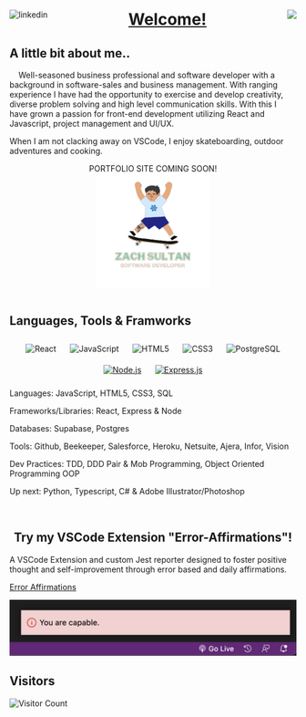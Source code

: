  <a href="https://linkedin.com/in/zachary-sultan" target="_blank" align="center"> 
  <img src=https://img.shields.io/badge/linkedin-%231E77B5.svg?&style=for-the-badge&logo=linkedin&logoColor=white alt=linkedin align="left" />
    <a href="mailto:zacharyjsultan@gmail.com">
  <img src="https://img.shields.io/badge/email-EA4335?style=for-the-badge&logo=gmail&logoColor=fff" align="right">
  <h1 align="center" >Welcome!</h1>
</a>

</a>

 

## A little bit about me..
&nbsp;&nbsp;&nbsp;&nbsp;Well-seasoned business professional and software developer with a background in software-sales and business management. With ranging experience I have had the opportunity to exercise and develop creativity, diverse problem solving and high level communication skills. With this I have grown a passion for front-end development utilizing React and Javascript, project management and UI/UX.

When I am not clacking away on VSCode, I enjoy skateboarding, outdoor adventures and cooking. 



<div align="center">PORTFOLIO SITE COMING SOON!</div>
<div align="center">
<img src="./Avatar-removebg-preview.png" alt="Alt text" title="Optional title" width="200" height="200" align="center" >
</div>
    </div>

<br/>  


## Languages, Tools & Framworks
<div align="center">
<img style="margin: 10px" src="https://profilinator.rishav.dev/skills-assets/react-original-wordmark.svg" alt="React" height="40" /> 
<img style="margin: 10px" src="https://profilinator.rishav.dev/skills-assets/javascript-original.svg" alt="JavaScript" height="40" />
<img style="margin: 10px" src="https://profilinator.rishav.dev/skills-assets/html5-original-wordmark.svg" alt="HTML5" height="40" />
<img style="margin: 10px" src="https://profilinator.rishav.dev/skills-assets/css3-original-wordmark.svg" alt="CSS3" height="40" />
<img style="margin: 10px" src="https://user-images.githubusercontent.com/24623425/36042969-f87531d4-0d8a-11e8-9dee-e87ab8c6a9e3.png" alt="PostgreSQL" height="40" />
  <a href="https://nodejs.org/" target="_blank"><img style="margin: 10px" src="https://profilinator.rishav.dev/skills-assets/nodejs-original-wordmark.svg" alt="Node.js" height="50" /></a>  
  <a href="https://expressjs.com/" target="_blank"><img style="margin: 10px" src="https://profilinator.rishav.dev/skills-assets/express-original-wordmark.svg" alt="Express.js" height="50" /></a>  


</div>
<div>

Languages: JavaScript, HTML5, CSS3, SQL 

Frameworks/Libraries: React, Express & Node 

Databases: Supabase, Postgres 

Tools: Github, Beekeeper, Salesforce, Heroku, Netsuite, Ajera, Infor, Vision 

Dev Practices: TDD, DDD Pair & Mob Programming, Object Oriented Programming OOP 
  
Up next: Python, Typescript, C# & Adobe Illustrator/Photoshop
  
  </div>
 
  </br>
<div align="center">



## Try my VSCode Extension "Error-Affirmations"!
</div>
A VSCode Extension and custom Jest reporter designed to foster positive thought and self-improvement through error based and daily affirmations.
 </br>

[Error Affirmations](https://marketplace.visualstudio.com/items?itemName=VSCodeEmpaths.erroraffirmations&ssr=false#overview)


<p align="center">
<img src="./notificationbar.png" alt="Notification-Affirmations-Example" width="800" /></p>

## Visitors

![Visitor Count](https://profile-counter.glitch.me/{Zacharyjsultan}/count.svg)
  





